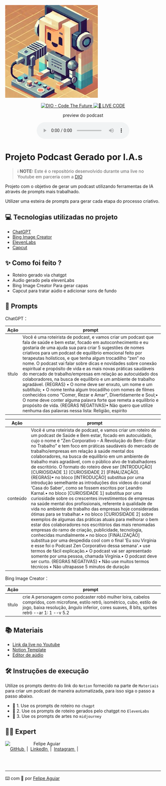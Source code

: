 
 <img width="300" src=".github/assets/ROBO MULHER LOIRA PODCASTER1.png">

<p align="center">
<a href="https://dio.me/">
    <img 
        src="https://img.shields.io/badge/DIO-Code_The_Future-28DA77?logo=youtube" 
        alt="DIO - Code The Future">
</a>
<a href="https://dio.me/">
<img 
    src="https://img.shields.io/badge/🔴_LIVE_CODE-FF5E72" 
    alt="🔴 LIVE CODE">
</a>
</p>

<p align="center">
    preview do podcast
</p>

<div align="center">
    <audio src="output/podcast_editado.MP3" controls title="Podcast editado"></audio>
</div>

# Projeto Podcast Gerado por I.A.s


 > ℹ️ **NOTE:** Este é o repositório desenvolvido durante uma live no Youtube em parceria com a [DIO](https://dio.me)

Projeto com o objetivo de gerar um podcast utilizando ferramentas de IA através de prompts mais trabalhado.

Utilizer uma esteira de prompts para gerar cada etapa do processo criativo.

## 💻 Tecnologias utilizadas no projeto

- [ChatGPT](https://chat.openai.com/) 
- [Bing Image Creator](https://www.bing.com/images/create)
- [ElevenLabs](https://beta.elevenlabs.io/)
- [Capcut](https://www.capcut.com/pt-br/)

## ✨ Como foi feito ?

- Roteiro gerado via chatgpt
- Audio gerado pela elevenLabs
- Bing Image Creator Para gerar capas
- Capcut para tratar aúdio e adicionar sons de fundo

## 🧠 Prompts


ChatGPT：

|   Ação   | prompt                                                                                                                                                                                                                                                                         |
| :------: | ------------------------------------------------------------------------------------------------------------------------------------------------------------------------------------------------------------------------------------------------------------------------------ |
|  título  | Você é uma roteirista de podcast, e vamos criar um podcast que fala de saúde e bem estar, focado em autoconhecimento e eu gostaria de uma ajuda sua para criar 5 sugestões de nomes criativos para um podcast de equilíbrio emocional feito por terapeutas holísticos, e que tenha algum trocadilho “zen” no nome. O podcast vai falar sobre dicas e novidades sobre conexão espiritual e propósito de vida e as mais novas práticas saudáveis do mercado de trabalho/empresas em relação ao autocuidado dos colaboradores, na busca de equilíbrio e um ambiente de trabalho agradável. {REGRAS} •	O nome deve ser enxuto, um nome e um subtítulo; •	O nome tenha algum trocadilho com nomes de filmes conhecidos como “Comer, Rezar e Amar”, Divertidamente e Soul;• O nome deve conter alguma palavra forte que remeta a equilíbrio e propósito de vida. {REGRAS NEGATIVAS}•	Não quero que utilize nenhuma das palavras nessa lista: Religião, espírito|


|   Ação   | prompt                                                                                                                                                                                                                                                                         |
| :------: | ------------------------------------------------------------------------------------------------------------------------------------------------------------------------------------------------------------------------------------------------------------------------------ |
| conteúdo | Você é uma roteirista de podcast, e vamos criar um roteiro de um podcast de Saúde e Bem estar, focado em autocuidado, cujo o nome é  “Zen Corporativo – A Revolução do Bem-Estar no Trabalho” e tem foco em práticas saudáveis do mercado de trabalho/empresas em relação à saúde mental dos colaboradores, na busca de equilíbrio em um ambiente de trabalho mais agradável, com o público alvo de trabalhadores de escritório. O formato do roteiro deve ser [INTRODUÇÃO] [CURIOSIDADE 1] [CURIOSIDADE 2] [FINALIZAÇÃO]. {REGRAS}•	no bloco [INTRODUÇÃO] substitua por uma introdução semelhante as introduções dos vídeos do canal ‘Casa do Saber', como se fossem escritos por Leandro Karnal.•	no bloco [CURIOSIDADE 1] substitua por uma curiosidade sobre os crescentes investimentos de empresas na saúde mental dos profissionais, referente à qualidade de vida no ambiente de trabalho das empresas hoje consideradas ótimas para se trabalhar.•	no bloco [CURIOSIDADE 2] sobre exemplos de algumas das práticas atuais para melhorar o bem estar dos colaboradores nos escritórios das mais renomadas empresas do ramo de criação, publicidade, tecnologia, conhecidas mundialmente.•	no bloco [FINALIZAÇÃO] substitua por uma despedida cool com o final 'Eu sou Virgínia e esse foi o Podcast Zen Corporativo dessa semana'.•	use termos de fácil explicação.•	O podcast vai ser apresentado somente por uma pessoa, chamada Virgínia.•	O podcast deve ser curto. {REGRAS NEGATIVAS} •	Não use muitos termos técnicos •	Não ultrapasse 5 minutos de duração|


Bing Image Creator：

|  Ação  | prompt                                                                                 |
| :----: | -------------------------------------------------------------------------------------- |
| título | crie A personagem como podcaster robô mulher loira, cabelos compridos, com microfone, estilo retrô, isométrico, cubo, estilo de jogo, baixa resolução, ângulo inferior, cores suaves, 8 bits, sprites retrô --ar 1: 1 --v 5.2|



## 📚 Materiais

- [Link da live no Youtube](https://www.youtube.com)
- [Notion Template](https://helpful-jump-17b.notion.site/PAS-Podcast-AI-Studio-210489e15d7a4a73b743bb159e45d06f?pvs=4)
- [Editor de aúdio](https://www.capcut.com/editor?from_page=landing_page&__action_from=picture_V%C3%ADdeos%20profissionais%20em%20minutos,%20n%C3%A3o%20em%20horas.)


## 🛠️ Instruções de execução

Utilize os prompts dentro do link do `Notion` fornecido na parte de `Materiais` para criar um podcast de maneira automatizada, para isso siga o passo a passo abaixo.

- 🤖 1. Use os prompts de roteiro no `chagpt`
- 🤖 2. Use os prompts de roteiro gerados pelo chatgpt no  `ElevenLabs`
- 🤖 3. Use os prompts de artes no `midjourney`

## 👨‍💻 Expert

<p>
    <img 
      align=left 
      margin=10 
      width=80 
      src="https://avatars.githubusercontent.com/u/37452836?v=4"
    />
    <p>&nbsp&nbsp&nbspFelipe Aguiar<br>
    &nbsp&nbsp&nbsp
    <a 
        href="https://github.com/felipeAguiarCode">
        GitHub
    </a>
    &nbsp;|&nbsp;
    <a 
        href="www.linkedin.com/in/felipe-exe">
        LinkedIn
    </a>
    &nbsp;|&nbsp;
    <a 
        href="https://www.instagram.com/felipeaguiar.exe/">
        Instagram
    </a>
    &nbsp;|&nbsp;</p>
</p>
<br/><br/>
<p>

---

⌨️ com 💜 por [Felipe Aguiar](https://github.com/felipeAguiarCode)
